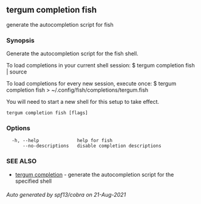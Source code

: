 ## tergum completion fish

generate the autocompletion script for fish

### Synopsis


Generate the autocompletion script for the fish shell.

To load completions in your current shell session:
$ tergum completion fish | source

To load completions for every new session, execute once:
$ tergum completion fish > ~/.config/fish/completions/tergum.fish

You will need to start a new shell for this setup to take effect.


```
tergum completion fish [flags]
```

### Options

```
  -h, --help              help for fish
      --no-descriptions   disable completion descriptions
```

### SEE ALSO

* [tergum completion](tergum_completion.md)	 - generate the autocompletion script for the specified shell

###### Auto generated by spf13/cobra on 21-Aug-2021

